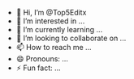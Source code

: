 - 👋 Hi, I’m @Top5Editx
- 👀 I’m interested in ...
- 🌱 I’m currently learning ...
- 💞️ I’m looking to collaborate on ...
- 📫 How to reach me ...
- 😄 Pronouns: ...
- ⚡ Fun fact: ...

<!---
Top5Editx/Top5Editx is a ✨ special ✨ repository because its `README.md` (this file) appears on your GitHub profile.
You can click the Preview link to take a look at your changes.
--->
